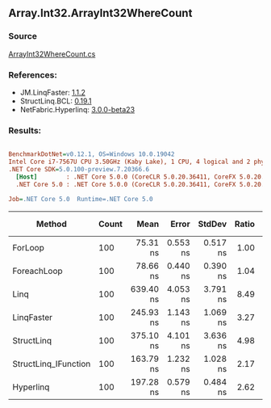 ﻿## Array.Int32.ArrayInt32WhereCount

### Source
[ArrayInt32WhereCount.cs](../LinqBenchmarks/Array/Int32/ArrayInt32WhereCount.cs)

### References:
- JM.LinqFaster: [1.1.2](https://www.nuget.org/packages/JM.LinqFaster/1.1.2)
- StructLinq.BCL: [0.19.1](https://www.nuget.org/packages/StructLinq.BCL/0.19.1)
- NetFabric.Hyperlinq: [3.0.0-beta23](https://www.nuget.org/packages/NetFabric.Hyperlinq/3.0.0-beta23)

### Results:
``` ini

BenchmarkDotNet=v0.12.1, OS=Windows 10.0.19042
Intel Core i7-7567U CPU 3.50GHz (Kaby Lake), 1 CPU, 4 logical and 2 physical cores
.NET Core SDK=5.0.100-preview.7.20366.6
  [Host]        : .NET Core 5.0.0 (CoreCLR 5.0.20.36411, CoreFX 5.0.20.36411), X64 RyuJIT
  .NET Core 5.0 : .NET Core 5.0.0 (CoreCLR 5.0.20.36411, CoreFX 5.0.20.36411), X64 RyuJIT

Job=.NET Core 5.0  Runtime=.NET Core 5.0  

```
|               Method | Count |      Mean |    Error |   StdDev | Ratio | RatioSD |  Gen 0 | Gen 1 | Gen 2 | Allocated |
|--------------------- |------ |----------:|---------:|---------:|------:|--------:|-------:|------:|------:|----------:|
|              ForLoop |   100 |  75.31 ns | 0.553 ns | 0.517 ns |  1.00 |    0.00 |      - |     - |     - |         - |
|          ForeachLoop |   100 |  78.66 ns | 0.440 ns | 0.390 ns |  1.04 |    0.01 |      - |     - |     - |         - |
|                 Linq |   100 | 639.40 ns | 4.053 ns | 3.791 ns |  8.49 |    0.08 | 0.0153 |     - |     - |      32 B |
|           LinqFaster |   100 | 245.93 ns | 1.143 ns | 1.069 ns |  3.27 |    0.03 |      - |     - |     - |         - |
|           StructLinq |   100 | 375.10 ns | 4.101 ns | 3.636 ns |  4.98 |    0.07 | 0.0191 |     - |     - |      40 B |
| StructLinq_IFunction |   100 | 163.79 ns | 1.232 ns | 1.028 ns |  2.17 |    0.02 | 0.0191 |     - |     - |      40 B |
|            Hyperlinq |   100 | 197.28 ns | 0.579 ns | 0.484 ns |  2.62 |    0.02 |      - |     - |     - |         - |
